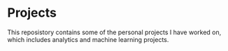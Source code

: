 # Projects
This reposistory contains some of the personal projects I have worked on, which includes analytics and machine learning projects.
